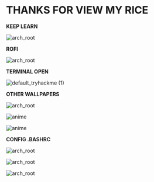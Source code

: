 # THANKS FOR VIEW MY RICE
**KEEP LEARN**

![arch_root](https://github.com/DARKSECshell/RICE-ARCH/assets/121623691/2a1ef6cc-3036-469b-9fbf-f0cc302dc9e6)





**ROFI**

![arch_root](https://github.com/DARKSECshell/RICE-ARCH/assets/121623691/8195d728-9c4b-45f6-a55b-fe8a766aa6a5)



**TERMINAL OPEN**

![default_tryhackme (1)](https://github.com/DARKSECshell/rice_arch/assets/121623691/a5de229b-6076-416a-b385-a4516f0d13dc)

**OTHER WALLPAPERS**

![arch_root](https://github.com/DARKSECshell/RICE-ARCH/assets/121623691/f9efd8f4-8302-4713-8d32-455df839a463)

![anime](https://github.com/DARKSECshell/RICE-ARCH/assets/121623691/5acb3d36-e1d4-479e-931b-7fb3212903c7)


![anime](https://github.com/DARKSECshell/RICE-ARCH/assets/121623691/141138f1-5272-4d53-b335-c3b0c7875b0a)

**CONFIG .BASHRC**

![arch_root](https://github.com/DARKSECshell/RICE-ARCH/assets/121623691/343cd858-cd03-4d07-9f15-24b0a210a06c)

![arch_root](https://github.com/DARKSECshell/RICE-ARCH/assets/121623691/b4d09703-a500-45eb-a7c4-b802e03dd235)

![arch_root](https://github.com/DARKSECshell/RICE-ARCH/assets/121623691/888a5e95-73b2-44a9-89c1-7d97a5d6f3bf)
